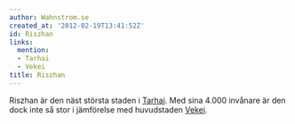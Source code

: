 ```yaml
---
author: Wahnstrom.se
created_at: '2012-02-19T13:41:52Z'
id: Riszhan
links:
  mention:
  - Tarhai
  - Vekei
title: Riszhan
---
```


Riszhan är den näst största staden i [Tarhai]. Med sina 4.000 invånare är den dock inte så stor i
jämförelse med huvudstaden [Vekei].

  [Tarhai]: Tarhai
  [Vekei]: Vekei